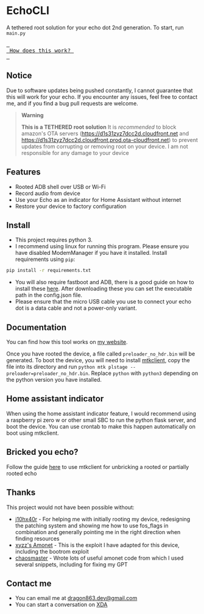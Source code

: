 # EchoCLI
A tethered root solution for your echo dot 2nd generation.
To start, run `main.py`
<br>

[<kbd> <br> How does this work? <br> </kbd>](https://dragon863.github.io/blog/echoroot.html)

## Notice
Due to software updates being pushed constantly, I cannot guarantee that this will work for your echo. If you encounter any issues, feel free to contact me, and if you find a bug pull requests are welcome.

> **Warning**
> 
> **This is a TETHERED root solution** It is _recommended_ to block amazon's OTA servers (https://d1s31zyz7dcc2d.cloudfront.net and https://d1s31zyz7dcc2d.cloudfront.prod.ota-cloudfront.net) to prevent updates from corrupting or removing root on your device. I am not responsible for any damage to your device

## Features
- Rooted ADB shell over USB or Wi-Fi
- Record audio from device
- Use your Echo as an indicator for Home Assistant without internet
- Restore your device to factory configuration

## Install
- This project requires python 3.
- I recommend using linux for running this program. Please ensure you have disabled ModemManager if you have it installed.
Install requirements using `pip`:
```sh
pip install -r requirements.txt
```
- You will also require fastboot and ADB, there is a good guide on how to install these [here](https://wiki.lineageos.org/adb_fastboot_guide). After downloading these you can set the executable path in the config.json file.
- Please ensure that the micro USB cable you use to connect your echo dot is a data cable and not a power-only variant.

## Documentation
You can find how this tool works on [my website](https://dragon863.github.io/blog/echoroot.html).

Once you have rooted the device, a file called `preloader_no_hdr.bin` will be generated. To boot the device, you will need to install [mtkclient](https://github.com/bkerler/mtkclient), copy the file into its directory and run `python mtk plstage --preloader=preloader_no_hdr.bin`. Replace `python` with `python3` depending on the python version you have installed.

## Home assistant indicator 
When using the home assistant indicator feature, I would recommend using a raspberry pi zero w or other small SBC to run the python flask server, and boot the device. You can use crontab to make this happen automatically on boot using mtkclient.

## Bricked you echo?
Follow the guide [here](https://github.com/Dragon863/EchoCLI/blob/main/debrick.md) to use mtkclient for unbricking a rooted or partially rooted echo

## Thanks

This project would not have been possible without:
- [j10hx40r](https://forum.xda-developers.com/m/j10hx40r.11878441/) - For helping me with initially rooting my device, redesigning the patching system and showing me how to use fos_flags in combination and generally pointing me in the right direction when finding resources
- [xyzz's Amonet](https://github.com/xyzz/amonet) - This is the exploit I have adapted for this device, including the bootrom exploit
- [chaosmaster](https://github.com/chaosmaster) - Wrote lots of useful amonet code from which I used several snippets, including for fixing my GPT

## Contact me
- You can email me at dragon863.dev@gmail.com
- You can start a conversation on [XDA](https://forum.xda-developers.com/m/lemon86.12487447/)
